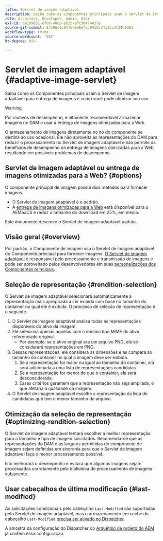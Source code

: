 ```yaml
---
title: Servlet de imagem adaptável
description: Saiba como os Componentes principais usam o Servlet de imagem adaptável para entrega de imagens e como você pode otimizar seu uso.
role: Architect, Developer, Admin, User
exl-id: d9199d51-6f09-4000-9525-afc30474437e
source-git-commit: 87a96c1c9476b9d66fdc94d6c24123cdf24b9d91
workflow-type: tm+mt
source-wordcount: '457'
ht-degree: 85%

---
```


# Servlet de imagem adaptável {#adaptive-image-servlet}

Saiba como os Componentes principais usam o Servlet de imagem adaptável para entrega de imagens e como você pode otimizar seu uso.

>[!WARNING]
>
>Por motivos de desempenho, é altamente recomendável armazenar imagens no DAM e usar a entrega de imagens otimizadas para a Web.
>
>O armazenamento de imagens diretamente no nó do componente se destina ao uso ocasional. Ele não aproveita as representações do DAM para reduzir o processamento no Servlet de imagem adaptável e não permite os benefícios de desempenho da entrega de imagens otimizadas para a Web, resultando em possíveis problemas de desempenho.

## Servlet de imagem adaptável ou entrega de imagens otimizadas para a Web? {#options}

O componente principal de imagem possui dois métodos para fornecer imagens.

* O Servlet de imagem adaptável é o padrão.
* A [entrega de imagens otimizadas para a Web](/help/developing/web-optimized-image-delivery.md) está disponível para o AEMaaCS e reduz o tamanho do download em 25%, em média.

Este documento descreve o Servlet de imagem adaptável padrão.

## Visão geral {#overview}

Por padrão, o Componente de imagem usa o Servlet de imagem adaptável do Componente principal para fornecer imagens. [O Servlet de imagem adaptável](https://github.com/adobe/aem-core-wcm-components/wiki/The-Adaptive-Image-Servlet) é responsável pelo processamento e transmissão de imagens e pode ser aproveitado pelos desenvolvedores em suas [personalizações dos Componentes principais](/help/developing/customizing.md).

## Seleção de representação {#rendition-selection}

O Servlet de imagem adaptável selecionará automaticamente a representação mais apropriada a ser exibida com base no tamanho do container no qual ele é exibido. O processo de seleção de representação é o seguinte.

1. O Servlet de imagem adaptável analisa todas as representações disponíveis do ativo da imagem.
1. Ele seleciona apenas aquelas com o mesmo tipo MIME do ativo referenciado original.
   * Por exemplo: se o ativo original era um arquivo PNG, ele só considerará representações em PNG.
1. Dessas representações, ele considera as dimensões e as compara ao tamanho do container no qual a imagem deve ser exibida.
   1. Se a representação for maior ou igual ao tamanho do container, ela será adicionada a uma lista de representações candidatas.
   1. Se a representação for menor do que o container, ela será desconsiderada.
   1. Esses critérios garantem que a representação não seja ampliada, o que afetaria a qualidade da imagem.
1. O Servlet de imagem adaptável escolhe a representação da lista de candidatas que tem o menor tamanho de arquivo.

## Otimização da seleção de representação {#optimizing-rendition-selection}

O Servlet de imagem adaptável tentará escolher a melhor representação para o tamanho e tipo de imagem solicitados. Recomenda-se que as representações do DAM e as larguras permitidas do componente de imagem sejam definidas em sincronia para que o Servlet de imagem adaptável faça o menor processamento possível.

Isto melhorará o desempenho e evitará que algumas imagens sejam processadas corretamente pela biblioteca de processamento de imagens subjacente.

## Usar cabeçalhos de última modificação {#last-modified}

As solicitações condicionais pelo cabeçalho `Last-Modified` são suportadas pelo Servlet de imagem adaptável, mas o armazenamento em cache do cabeçalho `Last-Modified` [precisa ser ativado no Dispatcher](https://experienceleague.adobe.com/docs/experience-manager-dispatcher/using/configuring/dispatcher-configuration.html?lang=pt-BR#caching-http-response-headers).

A amostra da configuração do Dispatcher do [Arquétipo de projeto do AEM](/help/developing/archetype/overview.md) já contém essa configuração.
